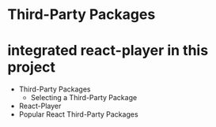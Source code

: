 # Third-Party Packages
# integrated react-player in this project

- Third-Party Packages
  - Selecting a Third-Party Package
- React-Player
- Popular React Third-Party Packages
